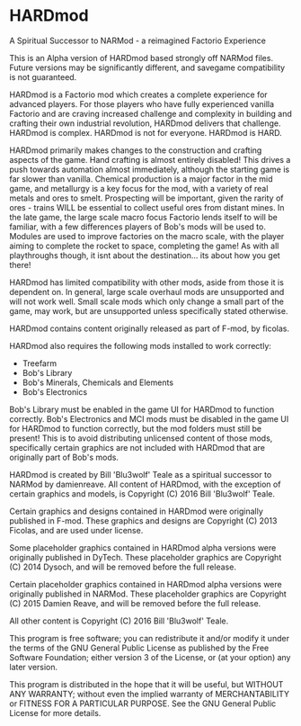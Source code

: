 # HARDmod
A Spiritual Successor to NARMod - a reimagined Factorio Experience

This is an Alpha version of HARDmod based strongly off NARMod files. Future versions may be significantly different, and savegame compatibility is not guaranteed. 

HARDmod is a Factorio mod which creates a complete experience for advanced players. For those players who have fully experienced vanilla Factorio and are craving increased challenge and complexity in building and crafting their own industrial revolution, HARDmod delivers that challenge. HARDmod is complex. HARDmod is not for everyone. HARDmod is HARD.

HARDmod primarily makes changes to the construction and crafting aspects of the game. Hand crafting is almost entirely disabled! This drives a push towards automation almost immediately, although the starting game is far slower than vanilla. Chemical production is a major factor in the mid game, and metallurgy is a key focus for the mod, with a variety of real metals and ores to smelt. Prospecting will be important, given the rarity of ores - trains WILL be essential to collect useful ores from distant mines. In the late game, the large scale macro focus Factorio lends itself to will be familiar, with a few differences players of Bob's mods will be used to. Modules are used to improve factories on the macro scale, with the player aiming to complete the rocket to space, completing the game! As with all playthroughs though, it isnt about the destination... its about how you get there!

HARDmod has limited compatibility with other mods, aside from those it is dependent on. In general, large scale overhaul mods are unsupported and will not work well. Small scale mods which only change a small part of the game, may work, but are unsupported unless specifically stated otherwise.

HARDmod contains content originally released as part of F-mod, by ficolas. 

HARDmod also requires the following mods installed to work correctly:
* Treefarm
* Bob's Library
* Bob's Minerals, Chemicals and Elements
* Bob's Electronics

Bob's Library must be enabled in the game UI for HARDmod to function correctly. Bob's Electronics and MCI mods must be disabled in the game UI for HARDmod to function correctly, but the mod folders must still be present! This is to avoid distributing unlicensed content of those mods, specifically certain graphics are not included with HARDmod that are originally part of Bob's mods.

HARDmod is created by Bill 'Blu3wolf' Teale as a spiritual successor to NARMod by damienreave. All content of HARDmod, with the exception of certain graphics and models, is Copyright (C) 2016 Bill 'Blu3wolf' Teale. 
    
Certain graphics and designs contained in HARDmod were originally published in F-mod. These graphics and designs are Copyright (C) 2013 Ficolas, and are used under license. 

Some placeholder graphics contained in HARDmod alpha versions were originally published in DyTech. These placeholder graphics are Copyright (C) 2014 Dysoch, and will be removed before the full release. 

Certain placeholder graphics contained in HARDmod alpha versions were originally published in NARMod. These placeholder graphics are Copyright (C) 2015 Damien Reave, and will be removed before the full release.
    
All other content is Copyright (C) 2016  Bill 'Blu3wolf' Teale.

This program is free software; you can redistribute it and/or modify it under the terms of the GNU General Public License as published by the Free Software Foundation; either version 3 of the License, or (at your option) any later version.

This program is distributed in the hope that it will be useful, but WITHOUT ANY WARRANTY; without even the implied warranty of MERCHANTABILITY or FITNESS FOR A PARTICULAR PURPOSE.  See the GNU General Public License for more details. 
